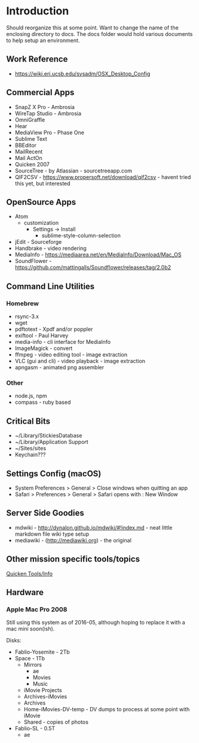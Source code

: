 # Introduction
Should reorganize this at some point.  Want to change the name of the enclosing directory to docs.
The docs folder would hold various documents to help setup an environment.

## Work Reference
* https://wiki.eri.ucsb.edu/sysadm/OSX_Desktop_Config

## Commercial Apps
* SnapZ X Pro - Ambrosia
* WireTap Studio - Ambrosia
* OmniGraffle
* Hear
* MediaView Pro - Phase One
* Sublime Text
* BBEditor
* MailRecent
* Mail ActOn
* Quicken 2007
* SourceTree - by Atlassian - sourcetreeapp.com
* QIF2CSV - https://www.propersoft.net/download/qif2csv - havent tried this yet, but interested

## OpenSource Apps
* Atom
  * customization
    * Settings -> Install 
      * sublime-style-column-selection
* jEdit - Sourceforge
* Handbrake - video rendering
* MediaInfo - https://mediaarea.net/en/MediaInfo/Download/Mac_OS
* SoundFlower - https://github.com/mattingalls/Soundflower/releases/tag/2.0b2

## Command Line Utilities
### Homebrew
* rsync-3.x
* wget
* pdftotext - Xpdf and/or poppler
* exiftool - Paul Harvey
* media-info - cli interface for MediaInfo
* ImageMagick - convert
* ffmpeg - video editing tool - image extraction
* VLC (gui and cli) - video playback - image extraction
* apngasm - animated png assembler

### Other
* node.js, npm
* compass - ruby based

## Critical Bits
* ~/Library/StickiesDatabase
* ~/Library/Application Support
* ~/Sites/sites
* Keychain???

## Settings Config (macOS)
* System Preferences > General > Close windows when quitting an app
* Safari > Preferences > General > Safari opens with : New Window

## Server Side Goodies
* mdwiki - http://dynalon.github.io/mdwiki/#!index.md - neat little markdown file wiki type setup
* mediawiki - (http://mediawiki.org) - the original 

## Other mission specific tools/topics
[Quicken Tools/Info](QuickenTools.md)

## Hardware
### Apple Mac Pro 2008
Still using this system as of 2016-05, although hoping to replace it with a mac mini soon(ish).

Disks:
* Fablio-Yosemite - 2Tb
* Space - 1Tb
  * Mirrors
    * ae
    * Movies
    * Music
  * iMovie Projects
  * Archives-iMovies
  * Archives
  * Home-iMovies-DV-temp - DV dumps to process at some point with iMovie
  * Shared - copies of photos
* Fablio-SL - 0.5T
  * ae


